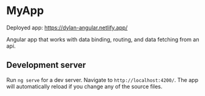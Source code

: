 # MyApp

Deployed app: https://dylan-angular.netlify.app/

Angular app that works with data binding, routing, and data fetching from an api.

## Development server

Run `ng serve` for a dev server. Navigate to `http://localhost:4200/`. The app will automatically reload if you change any of the source files.
